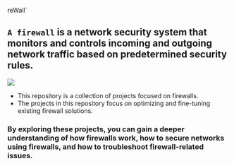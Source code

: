 reWall`
## `A firewall` is a network security system that monitors and controls incoming and outgoing network traffic based on predetermined security rules.
![](https://www.simplilearn.com/ice9/free_resources_article_thumb/Firewall_2.png)
-  This repository is a collection of projects focused on firewalls.
- The projects in this repository focus on optimizing and fine-tuning existing firewall solutions.
### By exploring these projects, you can gain a deeper understanding of how firewalls work, how to secure networks using firewalls, and how to troubleshoot firewall-related issues.


